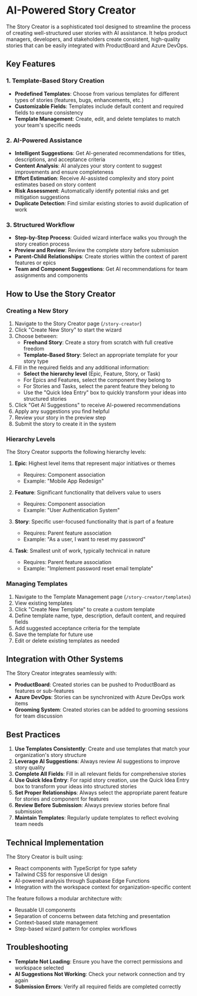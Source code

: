 # AI-Powered Story Creator

The Story Creator is a sophisticated tool designed to streamline the process of creating well-structured user stories with AI assistance. It helps product managers, developers, and stakeholders create consistent, high-quality stories that can be easily integrated with ProductBoard and Azure DevOps.

## Key Features

### 1. Template-Based Story Creation

- **Predefined Templates**: Choose from various templates for different types of stories (features, bugs, enhancements, etc.)
- **Customizable Fields**: Templates include default content and required fields to ensure consistency
- **Template Management**: Create, edit, and delete templates to match your team's specific needs

### 2. AI-Powered Assistance

- **Intelligent Suggestions**: Get AI-generated recommendations for titles, descriptions, and acceptance criteria
- **Content Analysis**: AI analyzes your story content to suggest improvements and ensure completeness
- **Effort Estimation**: Receive AI-assisted complexity and story point estimates based on story content
- **Risk Assessment**: Automatically identify potential risks and get mitigation suggestions
- **Duplicate Detection**: Find similar existing stories to avoid duplication of work

### 3. Structured Workflow

- **Step-by-Step Process**: Guided wizard interface walks you through the story creation process
- **Preview and Review**: Review the complete story before submission
- **Parent-Child Relationships**: Create stories within the context of parent features or epics
- **Team and Component Suggestions**: Get AI recommendations for team assignments and components

## How to Use the Story Creator

### Creating a New Story

1. Navigate to the Story Creator page (`/story-creator`)
2. Click "Create New Story" to start the wizard
3. Choose between:
   - **Freehand Story**: Create a story from scratch with full creative freedom
   - **Template-Based Story**: Select an appropriate template for your story type
4. Fill in the required fields and any additional information:
   - **Select the hierarchy level** (Epic, Feature, Story, or Task)
   - For Epics and Features, select the component they belong to
   - For Stories and Tasks, select the parent feature they belong to
   - Use the "Quick Idea Entry" box to quickly transform your ideas into structured stories
5. Click "Get AI Suggestions" to receive AI-powered recommendations
6. Apply any suggestions you find helpful
7. Review your story in the preview step
8. Submit the story to create it in the system

### Hierarchy Levels

The Story Creator supports the following hierarchy levels:

1. **Epic**: Highest level items that represent major initiatives or themes
   - Requires: Component association
   - Example: "Mobile App Redesign"

2. **Feature**: Significant functionality that delivers value to users
   - Requires: Component association
   - Example: "User Authentication System"

3. **Story**: Specific user-focused functionality that is part of a feature
   - Requires: Parent feature association
   - Example: "As a user, I want to reset my password"

4. **Task**: Smallest unit of work, typically technical in nature
   - Requires: Parent feature association
   - Example: "Implement password reset email template"

### Managing Templates

1. Navigate to the Template Management page (`/story-creator/templates`)
2. View existing templates
3. Click "Create New Template" to create a custom template
4. Define template name, type, description, default content, and required fields
5. Add suggested acceptance criteria for the template
6. Save the template for future use
7. Edit or delete existing templates as needed

## Integration with Other Systems

The Story Creator integrates seamlessly with:

- **ProductBoard**: Created stories can be pushed to ProductBoard as features or sub-features
- **Azure DevOps**: Stories can be synchronized with Azure DevOps work items
- **Grooming System**: Created stories can be added to grooming sessions for team discussion

## Best Practices

1. **Use Templates Consistently**: Create and use templates that match your organization's story structure
2. **Leverage AI Suggestions**: Always review AI suggestions to improve story quality
3. **Complete All Fields**: Fill in all relevant fields for comprehensive stories
4. **Use Quick Idea Entry**: For rapid story creation, use the Quick Idea Entry box to transform your ideas into structured stories
5. **Set Proper Relationships**: Always select the appropriate parent feature for stories and component for features
6. **Review Before Submission**: Always preview stories before final submission
7. **Maintain Templates**: Regularly update templates to reflect evolving team needs

## Technical Implementation

The Story Creator is built using:

- React components with TypeScript for type safety
- Tailwind CSS for responsive UI design
- AI-powered analysis through Supabase Edge Functions
- Integration with the workspace context for organization-specific content

The feature follows a modular architecture with:

- Reusable UI components
- Separation of concerns between data fetching and presentation
- Context-based state management
- Step-based wizard pattern for complex workflows

## Troubleshooting

- **Template Not Loading**: Ensure you have the correct permissions and workspace selected
- **AI Suggestions Not Working**: Check your network connection and try again
- **Submission Errors**: Verify all required fields are completed correctly
